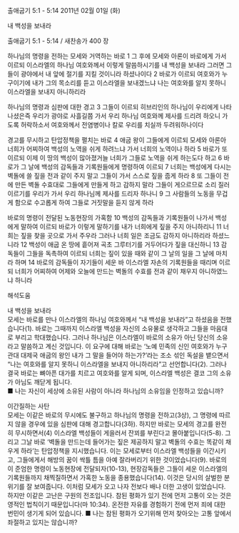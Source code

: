 출애굽기 5:1 - 5:14 
2011년 02월 01일 (화)

내 백성을 보내라



출애굽기 5:1 - 5:14 / 새찬송가 400 장


하나님의 명령을 전하는 모세와 거역하는 바로
1 그 후에 모세와 아론이 바로에게 가서 이르되 이스라엘의 하나님 여호와께서 이렇게 말씀하시기를 내 백성을 보내라 그러면 그들이 광야에서 내 앞에 절기를 지킬 것이니라 하셨나이다 2 바로가 이르되 여호와가 누구이기에 내가 그의 목소리를 듣고 이스라엘을 보내겠느냐 나는 여호와를 알지 못하니 이스라엘을 보내지 아니하리라  

하나님의 명령과 심판에 대한 경고
3 그들이 이르되 히브리인의 하나님이 우리에게 나타나셨은즉 우리가 광야로 사흘길쯤 가서 우리 하나님 여호와께 제사를 드리려 하오니 가도록 허락하소서 여호와께서 전염병이나 칼로 우리를 치실까 두려워하나이다  

경고를 무시하고 탄압정책을 펼치는 바로
4 애굽 왕이 그들에게 이르되 모세와 아론아 너희가 어찌하여 백성의 노역을 쉬게 하려느냐 가서 너희의 노역이나 하라 5 바로가 또 이르되 이제 이 땅의 백성이 많아졌거늘 너희가 그들로 노역을 쉬게 하는도다 하고 6 바로가 그 날에 백성의 감독들과 기록원들에게 명령하여 이르되 7 너희는 백성에게 다시는 벽돌에 쓸 짚을 전과 같이 주지 말고 그들이 가서 스스로 짚을 줍게 하라 8 또 그들이 전에 만든 벽돌 수효대로 그들에게 만들게 하고 감하지 말라 그들이 게으르므로 소리 질러 이르기를 우리가 가서 우리 하나님께 제사를 드리자 하나니 9 그 사람들의 노동을 무겁게 함으로 수고롭게 하여 그들로 거짓말을 듣지 않게 하라  

바로의 명령이 전달된 노동현장의 가혹함
10 백성의 감독들과 기록원들이 나가서 백성에게 말하여 이르되 바로가 이렇게 말하기를 내가 너희에게 짚을 주지 아니하리니 11 너희는 짚을 찾을 곳으로 가서 주우라 그러나 너희 일은 조금도 감하지 아니하리라 하셨느니라 12 백성이 애굽 온 땅에 흩어져 곡초 그루터기를 거두어다가 짚을 대신하니 13 감독들이 그들을 독촉하여 이르되 너희는 짚이 있을 때와 같이 그 날의 일을 그 날에 마치라 하며 14 바로의 감독들이 자기들이 세운 바 이스라엘 자손의 기록원들을 때리며 이르되 너희가 어찌하여 어제와 오늘에 만드는 벽돌의 수효를 전과 같이 채우지 아니하였느냐 하니라

해석도움





내 백성을 보내라  
모세는 바로를 만나 이스라엘의 하나님 여호와께서 “내 백성을 보내라”고 하셨음을 전했습니다(1). 바로는 그때까지 이스라엘 백성을 자신의 소유물로 생각하고 그들을 마음대로 부리고 학대했습니다. 그러나 하나님은 이스라엘이 바로의 소유가 아닌 당신의 소유라고 말씀하고 계신 것입니다. 이 요구에 대해 바로는 ‘노예 민족의 신인 여호와가 누구관대 대제국 애굽의 왕인 내가 그 말을 들어야 하는가?’라는 조소 섞인 독설을 뱉으면서 “나는 여호와를 알지 못하니 이스라엘을 보내지 아니하리라”고 선언합니다(2). 그러나 결국 바로는 뼈아픈 대가를 치르고 여호와를 알게 되며, 이스라엘 백성은 결코 그의 소유가 아님도 깨닫게 됩니다.  
■ 나는 자신이 세상에 소유된 사람이 아니라 하나님의 소유임을 인정하고 있습니까?

이간질하는 사탄  
모세는 이같은 바로의 무시에도 불구하고 하나님의 명령을 전하고(3상), 그 명령에 따르지 않을 경우에 있을 심판에 대해 경고합니다(3하). 하지만 바로는 모세의 경고를 완전히 무시하면서(4) 이스라엘 백성들이 게을러서 잔꾀를 부린다고 몰아붙입니다(5-8). 그리고 그날 바로 ‘벽돌을 만드는데 들어가는 짚은 제공하지 말고 벽돌의 수효는 똑같이 채우게 하라’는 탄압정책을 지시했습니다. 이는 모세로부터 이스라엘 백성들을 이간시키고, 그들에게서 해방의 꿈이 싹틀 틈을 아예 잘라버리기 위한 것이었습니다(9). 바로의 이 준엄한 명령이 노동현장에 전달되자(10-13), 현장감독들은 그들이 세운 이스라엘의 기록원들까지 채찍질하면서 가혹한 노동을 종용했습니다(14). 이것은 당시의 살벌한 분위기를 잘 보여줍니다. 이처럼 모세가 오고 나자 전보다 배나 더한 고생이 있었습니다. 하지만 이같은 고난은 구원의 전조입니다. 참된 평화가 있기 전에 먼저 고통이 오는 것은 영적인 법칙이기 때문입니다(마 10:34). 온전한 자유를 경험하기 전에 먼저 죄에 대한 번민이 생기게 되어 있습니다.
■ 나는 참된 평화가 오기위해 먼저 찾아오는 고통 앞에서 좌절하고 있지는 않습니까?